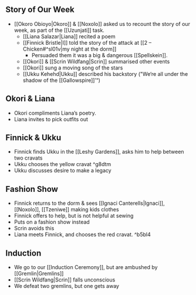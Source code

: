 ## Story of Our Week
* [[Okoro Obioyo|Okoro]] & [[Noxolo]] asked us to recount the story of our week, as part of the [[Uzunjati]] task.
	* [[Liana Salazar|Liana]] recited a poem
	* [[Finnick Bristle|I]] told the story of the attack at [[2 – Chicken#^sl01v|my night at the dorm]]
		* Persuaded them it was a big & dangerous [[Spellskein]].
	* [[Okori]] & [[Scrin Wildfang|Scrin]] summarised other events
	* [[Okori]] sung a moving song of the stars
	* [[Ukku Kehehd|Ukku]] described his backstory ("We‘re all under the shadow of the [[Gallowspire]]’“)

## Okori & Liana
* Okori compliments Liana’s poetry.
* Liana invites to pick outfits out

## Finnick & Ukku 
* Finnick finds Ukku in the [[Leshy Gardens]], asks him to help between two cravats
* Ukku chooses the yellow cravat ^g8dtm
* Ukku discusses desire to make a legacy

## Fashion Show
* Finnick returns to the dorm & sees [[Ignaci Canterells|Ignaci]], [[Noxolo]], [[Tzeniwe]] making kids clothes
* Finnick offers to help, but is not helpful at sewing
* Puts on a fashion show instead
* Scrin avoids this
* Liana meets Finnick, and chooses the red cravat. ^b5bl4

## Induction
* We go to our [[Induction Ceremony]], but are ambushed by [[Gremlin|Gremlins]]
* [[Scrin Wildfang|Scrin]] falls unconscious
* We defeat two gremlins, but one gets away